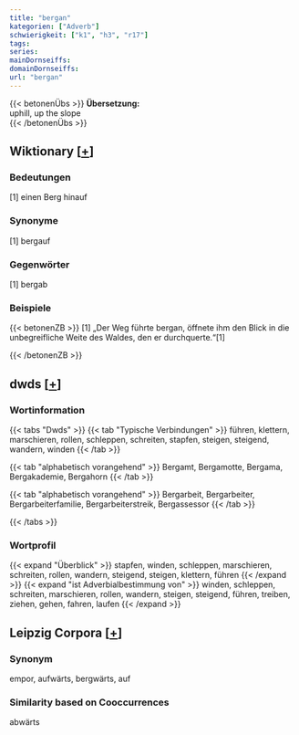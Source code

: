 ```yaml
---
title: "bergan"
kategorien: ["Adverb"]
schwierigkeit: ["k1", "h3", "r17"]
tags:
series:
mainDornseiffs:
domainDornseiffs:
url: "bergan"
---
```


{{< betonenÜbs >}}
**Übersetzung:**  
uphill, up the slope  
{{< /betonenÜbs >}}

## Wiktionary [[+](https://de.wiktionary.org/wiki/bergan)]

### Bedeutungen
[1] einen Berg hinauf  

### Synonyme
[1] bergauf  

### Gegenwörter
[1] bergab  

### Beispiele
{{< betonenZB >}}
[1] „Der Weg führte bergan, öffnete ihm den Blick in die unbegreifliche Weite des Waldes, den er durchquerte.“[1]  

{{< /betonenZB >}}


## dwds [[+](https://www.dwds.de/wb/bergan)]

### Wortinformation
{{< tabs "Dwds" >}}
{{< tab "Typische Verbindungen" >}}
führen, klettern, marschieren, rollen, schleppen, schreiten, stapfen, steigen, steigend, wandern, winden
{{< /tab >}}

{{< tab "alphabetisch vorangehend" >}}
Bergamt, Bergamotte, Bergama, Bergakademie, Bergahorn
{{< /tab >}}

{{< tab "alphabetisch vorangehend" >}}
Bergarbeit, Bergarbeiter, Bergarbeiterfamilie, Bergarbeiterstreik, Bergassessor
{{< /tab >}}

{{< /tabs >}}

### Wortprofil
{{< expand "Überblick" >}} stapfen, winden, schleppen, marschieren, schreiten, rollen, wandern, steigend, steigen, klettern, führen {{< /expand >}}
{{< expand "ist Adverbialbestimmung von" >}} winden, schleppen, schreiten, marschieren, rollen, wandern, steigen, steigend, führen, treiben, ziehen, gehen, fahren, laufen {{< /expand >}}

## Leipzig Corpora [[+](https://corpora.uni-leipzig.de/en/res?word=bergan&corpusId=deu_newscrawl-public_2018)]


### Synonym
empor, aufwärts, bergwärts, auf


### Similarity based on Cooccurrences
abwärts

